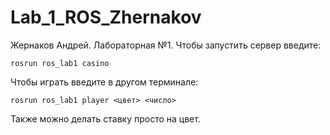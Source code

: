 # Lab_1_ROS_Zhernakov
Жернаков Андрей. Лабораторная №1.
Чтобы запустить сервер введите:
```
rosrun ros_lab1 casino
```
Чтобы играть введите в другом терминале:
```
rosrun ros_lab1 player <цвет> <число>
```
Также можно делать ставку просто на цвет.
